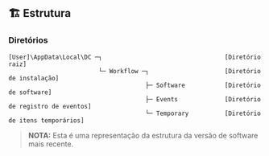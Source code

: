 ## :building_construction: Estrutura
### Diretórios
```
[User]\AppData\Local\DC ─┐                                  [Diretório raiz]
                         └─ Workflow ─┐                     [Diretório de instalação]
                                      ├─ Software           [Diretório de software]
                                      ├─ Events             [Diretório de registro de eventos]
                                      └─ Temporary          [Diretório de itens temporários]
```
> **NOTA:** Esta é uma representação da estrutura da versão de software mais recente.
